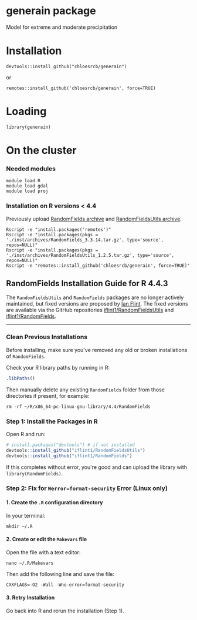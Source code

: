 # generain package

Model for extreme and moderate precipitation


# Installation

```devtools::install_github("chloesrcb/generain")```

or 

```remotes::install_github('chloesrcb/generain', force=TRUE)```

# Loading

```library(generain)```

# On the cluster

### Needed modules

```
module load R
module load gdal
module load proj
```

### Installation on R versions < 4.4

Previously upload [RandomFields archive](https://cran.r-project.org/src/contrib/Archive/RandomFields/) and [RandomFieldsUtils archive](https://cran.r-project.org/src/contrib/Archive/RandomFieldsUtils/).

```
Rscript -e "install.packages('remotes')"
Rscript -e "install.packages(pkgs = './inst/archives/RandomFields_3.3.14.tar.gz', type='source', repos=NULL)"
Rscript -e "install.packages(pkgs = './inst/archives/RandomFieldsUtils_1.2.5.tar.gz', type='source', repos=NULL)"
Rscript -e "remotes::install_github('chloesrcb/generain', force=TRUE)"
```


## RandomFields Installation Guide for R 4.4.3

The `RandomFieldsUtils` and `RandomFields` packages are no longer actively maintained, but fixed versions are proposed by [Ian Flint](https://github.com/iflint1). The fixed versions are available via the GitHub repositories [iflint1/RandomFieldsUtils](https://github.com/iflint1/RandomFieldsUtils) and [iflint1/RandomFields](https://github.com/iflint1/RandomFields).

---

### Clean Previous Installations

Before installing, make sure you've removed any old or broken installations of `RandomFields`.

Check your R library paths by running in R:

```r
.libPaths()
```

Then manually delete any existing `RandomFields` folder from those directories if present, for example:

```
rm -rf ~/R/x86_64-pc-linux-gnu-library/4.4/RandomFields
```

### Step 1: Install the Packages in R

Open R and run:

```r
# install.packages("devtools") # if not installed
devtools::install_github("iflint1/RandomFieldsUtils")
devtools::install_github("iflint1/RandomFields")
```

If this completes without error, you're good and can upload the library with `library(RandomFields)`.

### Step 2: Fix for `Werror=format-security` Error (Linux only)

#### 1. Create the `.R` configuration directory

In your terminal:

```
mkdir ~/.R
```

#### 2. Create or edit the `Makevars` file

Open the file with a text editor:

```
nano ~/.R/Makevars
```

Then add the following line and save the file:

```make
CXXFLAGS=-O2 -Wall -Wno-error=format-security
```

#### 3. Retry Installation

Go back into R and rerun the installation (Step 1).
